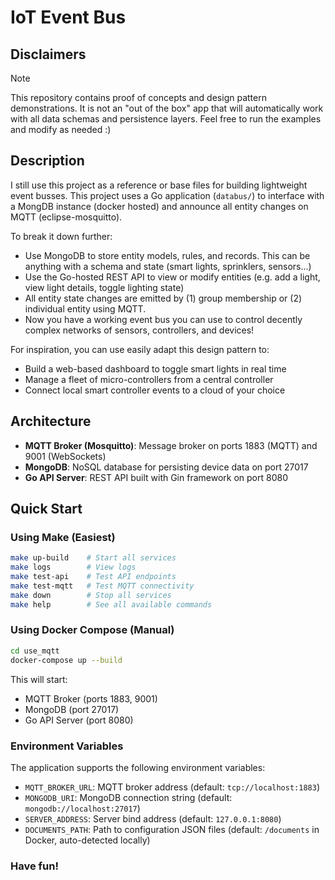 # IoT Event Bus

## Disclaimers

>[!note]
> This repository contains proof of concepts and design pattern demonstrations. It is not an "out of the box" app that will automatically work with all data schemas and persistence layers. Feel free to run the examples and modify as needed :)

## Description

I still use this project as a reference or base files for building lightweight event busses. This project uses a Go application (`databus/`) to interface with a MongDB instance (docker hosted) and announce all entity changes on MQTT (eclipse-mosquitto).

To break it down further:
- Use MongoDB to store entity models, rules, and records. This can be anything with a schema and state (smart lights, sprinklers, sensors...)
- Use the Go-hosted REST API to view or modify entities (e.g. add a light, view light details, toggle lighting state)
- All entity state changes are emitted by (1) group membership or (2) individual entity using MQTT. 
- Now you have a working event bus you can use to control decently complex networks of sensors, controllers, and devices!

For inspiration, you can use easily adapt this design pattern to:
- Build a web-based dashboard to toggle smart lights in real time
- Manage a fleet of micro-controllers from a central controller
- Connect local smart controller events to a cloud of your choice

## Architecture

- **MQTT Broker (Mosquitto)**: Message broker on ports 1883 (MQTT) and 9001 (WebSockets)
- **MongoDB**: NoSQL database for persisting device data on port 27017
- **Go API Server**: REST API built with Gin framework on port 8080

## Quick Start

### Using Make (Easiest)

```bash
make up-build    # Start all services
make logs        # View logs
make test-api    # Test API endpoints
make test-mqtt   # Test MQTT connectivity
make down        # Stop all services
make help        # See all available commands
```

### Using Docker Compose (Manual)

```bash
cd use_mqtt
docker-compose up --build
```

This will start:
- MQTT Broker (ports 1883, 9001)
- MongoDB (port 27017)
- Go API Server (port 8080)


### Environment Variables

The application supports the following environment variables:

- `MQTT_BROKER_URL`: MQTT broker address (default: `tcp://localhost:1883`)
- `MONGODB_URI`: MongoDB connection string (default: `mongodb://localhost:27017`)
- `SERVER_ADDRESS`: Server bind address (default: `127.0.0.1:8080`)
- `DOCUMENTS_PATH`: Path to configuration JSON files (default: `/documents` in Docker, auto-detected locally)

### Have fun!



